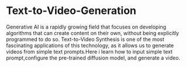 # Text-to-Video-Generation
Generative AI is a rapidly growing field that focuses on developing algorithms that can create content on their own, without being explicitly programmed to do so. Text-to-Video Synthesis is one of the most fascinating applications of this technology, as it allows us to generate videos from simple text prompts.Here i learn how to input simple text prompt,configure the pre-trained diffusion model, and generate a video. 
